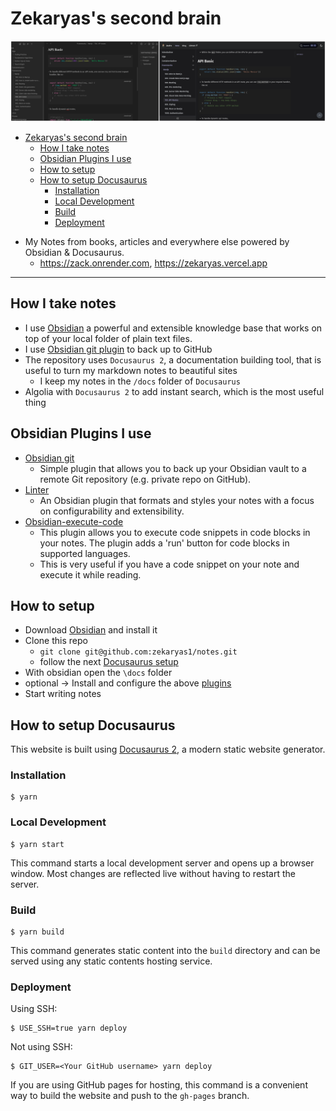# Zekaryas's second brain
![website screenshot](./image-h.png)
<!-- TOC -->
* [Zekaryas's second brain](#zekaryass-second-brain)
  * [How I take notes](#how-i-take-notes)
  * [Obsidian Plugins I use](#obsidian-plugins-i-use)
  * [How to setup](#how-to-setup)
  * [How to setup Docusaurus](#how-to-setup-docusaurus)
    * [Installation](#installation)
    * [Local Development](#local-development)
    * [Build](#build)
    * [Deployment](#deployment)
<!-- TOC -->

- My Notes from books, articles and everywhere else powered by Obsidian & Docusaurus.
  - https://zack.onrender.com, https://zekaryas.vercel.app
----

## How I take notes
- I use [Obsidian](https://obsidian.md/) a powerful and extensible knowledge base
  that works on top of your local folder of plain text files.
- I use [Obsidian git plugin](https://github.com/denolehov/obsidian-git) to back up to GitHub
- The repository uses `Docusaurus 2`, a documentation building tool, that is useful to turn my markdown notes to beautiful sites
  - I keep my notes in the `/docs` folder of `Docusaurus`
- Algolia with `Docusaurus 2` to add instant search, which is the most useful thing

## Obsidian Plugins I use
- [Obsidian git](https://github.com/denolehov/obsidian-git)
  - Simple plugin that allows you to back up your Obsidian vault to a remote Git repository (e.g. private repo on GitHub).
- [Linter](https://github.com/platers/obsidian-linter)
  - An Obsidian plugin that formats and styles your notes with a focus on configurability and extensibility.
- [Obsidian-execute-code](https://github.com/twibiral/obsidian-execute-code)
  - This plugin allows you to execute code snippets in code blocks in your notes. The plugin adds a 'run' button for code blocks in supported languages.
  - This is very useful if you have a code snippet on your note and execute it while reading.


## How to setup

- Download [Obsidian](https://obsidian.md/) and install it
- Clone this repo
  - `git clone git@github.com:zekaryas1/notes.git`
  - follow the next [Docusaurus setup](#how-to-setup-docusaurus)
- With obsidian open the `\docs` folder
- optional -> Install and configure the above [plugins](#obsidian-plugins-i-use)
- Start writing notes

## How to setup Docusaurus

This website is built using [Docusaurus 2](https://docusaurus.io/), a modern static website generator.

### Installation

```
$ yarn
```

### Local Development

```
$ yarn start
```

This command starts a local development server and opens up a browser window. Most changes are reflected live without having to restart the server.

### Build

```
$ yarn build
```

This command generates static content into the `build` directory and can be served using any static contents hosting service.

### Deployment

Using SSH:

```
$ USE_SSH=true yarn deploy
```

Not using SSH:

```
$ GIT_USER=<Your GitHub username> yarn deploy
```

If you are using GitHub pages for hosting, this command is a convenient way to build the website and push to the `gh-pages` branch.
